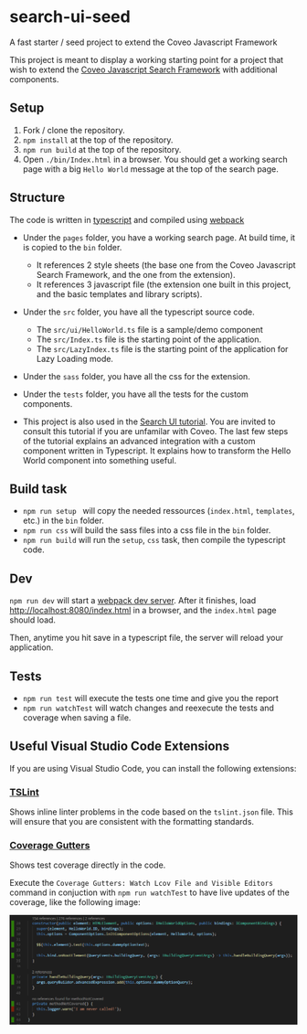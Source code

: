 # search-ui-seed
A fast starter / seed project to extend the Coveo Javascript Framework

This project is meant to display a working starting point for a project that wish to extend the [Coveo Javascript Search Framework](https://github.com/coveo/search-ui) with additional components.

## Setup

1. Fork / clone the repository.
2. `npm install` at the top of the repository.
3. `npm run build` at the top of the repository.
4. Open `./bin/Index.html` in a browser. You should get a working search page with a big `Hello World` message at the top of the search page.

## Structure

The code is written in [typescript](http://www.typescriptlang.org/) and compiled using [webpack](https://webpack.github.io/)

* Under the `pages` folder, you have a working search page. At build time, it is copied to the `bin` folder.
    * It references 2 style sheets (the base one from the Coveo Javascript Search Framework, and the one from the extension).
    * It references 3 javascript file (the extension one built in this project, and the basic templates and library scripts).

* Under the `src` folder, you have all the typescript source code.
    * The `src/ui/HelloWorld.ts` file is a sample/demo component
    * The `src/Index.ts` file is the starting point of the application.
    * The `src/LazyIndex.ts` file is the starting point of the application for Lazy Loading mode.

* Under the `sass` folder, you have all the css for the extension.

* Under the `tests` folder, you have all the tests for the custom components.

* This project is also used in the [Search UI tutorial](https://developers.coveo.com/x/J4okAg). You are invited to consult this tutorial if you are unfamilar with Coveo. The last few steps of the tutorial explains an advanced integration with a custom component written in Typescript. It explains how to transform the Hello World component into something useful.

## Build task

* `npm run setup ` will copy the needed ressources (`index.html`, `templates`, etc.) in the `bin` folder.
* `npm run css` will build the sass files into a css file in the `bin` folder.
* `npm run build` will run the `setup`, `css` task, then compile the typescript code.

## Dev

`npm run dev` will start a [webpack dev server](https://webpack.github.io/docs/webpack-dev-server.html). After it finishes, load [http://localhost:8080/index.html](http://localhost:8080/index.html) in a browser, and the `index.html` page should load.

Then, anytime you hit save in a typescript file, the server will reload your application.

## Tests

* `npm run test` will execute the tests one time and give you the report
* `npm run watchTest` will watch changes and reexecute the tests and coverage when saving a file.

## Useful Visual Studio Code Extensions

If you are using Visual Studio Code, you can install the following extensions:

### [TSLint](https://marketplace.visualstudio.com/items?itemName=eg2.tslint)

Shows inline linter problems in the code based on the `tslint.json` file. This will ensure that you are consistent with the formatting standards. 

### [Coverage Gutters](https://marketplace.visualstudio.com/items?itemName=ryanluker.vscode-coverage-gutters)

Shows test coverage directly in the code.

Execute the `Coverage Gutters: Watch Lcov File and Visible Editors` command in conjuction with `npm run watchTest` to have live updates of the coverage, like the following image:

![Coverage Example](./helloworld_coverage.png "Coverage Example")

